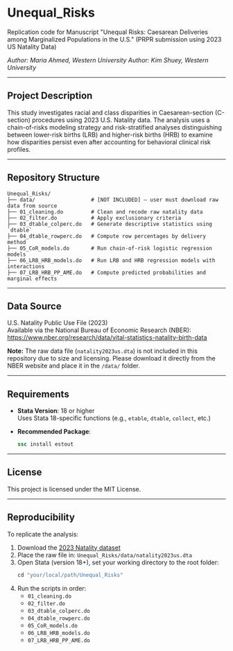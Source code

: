 # Unequal_Risks
Replication code for Manuscript "Unequal Risks: Caesarean Deliveries among Marginalized Populations in the U.S." 
(PRPR submission using 2023 US Natality Data)

*Author: Maria Ahmed, Western University*
*Author: Kim Shuey, Western University*

---


## Project Description

This study investigates racial and class disparities in Caesarean-section (C-section) procedures using 2023 U.S. Natality data. The analysis uses a chain-of-risks modeling strategy and risk-stratified analyses distinguishing between lower-risk births (LRB) and higher-risk births (HRB) to examine how disparities persist even after accounting for behavioral clinical risk profiles.

---

## Repository Structure

```
Unequal_Risks/
├── data/                  # [NOT INCLUDED] – user must download raw data from source
├── 01_cleaning.do         # Clean and recode raw natality data
├── 02_filter.do           # Apply exclusionary criteria 
├── 03_dtable_colperc.do   # Generate descriptive statistics using `dtable`
├── 04_dtable_rowperc.do   # Compute row percentages by delivery method
├── 05_CoR_models.do       # Run chain-of-risk logistic regression models
├── 06_LRB_HRB_models.do   # Run LRB and HRB regression models with interactions
├── 07_LRB_HRB_PP_AME.do   # Compute predicted probabilities and marginal effects
```

---

## Data Source

U.S. Natality Public Use File (2023)  
Available via the National Bureau of Economic Research (NBER):  
https://www.nber.org/research/data/vital-statistics-natality-birth-data

**Note:** The raw data file (`natality2023us.dta`) is not included in this repository due to size and licensing. Please download it directly from the NBER website and place it in the `/data/` folder.

---

## Requirements

- **Stata Version**: 18 or higher  
  Uses Stata 18-specific functions (e.g., `etable`, `dtable`, `collect`, etc.)

- **Recommended Package**:
  ```stata
  ssc install estout
  ```

---

## License

This project is licensed under the MIT License.

---

## Reproducibility

To replicate the analysis:

1. Download the [2023 Natality dataset](https://www.nber.org/research/data/vital-statistics-natality-birth-data)
2. Place the raw file in: `Unequal_Risks/data/natality2023us.dta`
3. Open Stata (version 18+), set your working directory to the root folder:
   ```stata
   cd "your/local/path/Unequal_Risks"
   ```
4. Run the scripts in order:
   - `01_cleaning.do`
   - `02_filter.do`
   - `03_dtable_colperc.do`
   - `04_dtable_rowperc.do`
   - `05_CoR_models.do`
   - `06_LRB_HRB_models.do`
   - `07_LRB_HRB_PP_AME.do`
